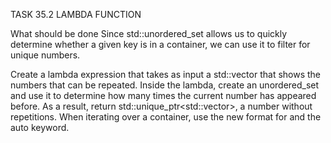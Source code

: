 TASK 35.2 LAMBDA FUNCTION

What should be done
Since std::unordered_set allows us to quickly determine whether a given key is in a container, we can use it to filter for unique numbers.

Create a lambda expression that takes as input a std::vector<int> that shows the numbers that can be repeated.
Inside the lambda, create an unordered_set and use it to determine how many times the current number has appeared before.
As a result, return std::unique_ptr<std::vector<int>>, a number without repetitions.
When iterating over a container, use the new format for and the auto keyword.
